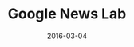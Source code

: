 ---
layout: site
title: "Google News Lab"
date: 2016-03-04
categories: [google]
version: 1.5.8
major: 1
minor: 5
patch: 8
slug: google-news-lab
link: https://newslab.withgoogle.com/
submitter: lpolepeddi
permalink: /sites/:slug
---